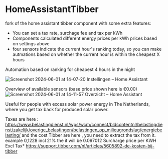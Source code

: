 # HomeAssistantTibber
fork of the home assistant tibber component with some extra features:

- You can set a tax rate, surchage fee and tax per kWh
- Components calculated different energy prices per kWh prices based on settings above
- four sensors indicate the current hour's ranking today, so you can make autmations based on whether the current hour is within the cheapest X hours

Automation based on ranking for cheapest 4 hours in the night

![Screenshot 2024-06-01 at 14-07-20 Instellingen – Home Assistant](https://github.com/brupje/HomeAssistantTibber/assets/2556592/67eebb76-9e70-447b-bedd-5935c6003587)


Overview of available sensors (base price shown here is €0.00)
![Screenshot 2024-06-01 at 14-11-57 Overzicht – Home Assistant](https://github.com/brupje/HomeAssistantTibber/assets/2556592/7450e953-2285-4f48-bbff-2f6fbf74a1b6)


Useful for people with excess solar power energy in The Netherlands, where you get tax back for produced solar power.

Taxes are here : https://www.belastingdienst.nl/wps/wcm/connect/bldcontentnl/belastingdienst/zakelijk/overige_belastingen/belastingen_op_milieugrondslag/energiebelasting/
and the cost Tibber are here , you need to extract the tax from it. example 0,1228 incl 21% the it will be 0.097012 Surcharge price per KWH Excl Tax*
https://support.tibber.com/nl/articles/5605892-de-kosten-bij-tibber

